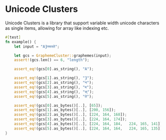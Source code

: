 # Unicode Clusters

Unicode Clusters is a library that support variable width unicode characters as single items, allowing for array like indexing etc.


```rust
#[test]
fn example() {
	let input = "AȜनमस्ते";

	let gcs = GraphemeCluster::graphemes(input);
	assert!(gcs.len() == 6, "length");

	assert_eq!(gcs[0].as_string(), "A");

	assert_eq!(gcs[1].as_string(), "Ȝ");
	assert_eq!(gcs[2].as_string(), "न");
	assert_eq!(gcs[3].as_string(), "म");
	assert_eq!(gcs[4].as_string(), "स्");
	assert_eq!(gcs[5].as_string(), "ते");

	assert_eq!(gcs[0].as_bytes()[..], [65]);
	assert_eq!(gcs[1].as_bytes()[..], [200, 156]);
	assert_eq!(gcs[2].as_bytes()[..], [224, 164, 168]);
	assert_eq!(gcs[3].as_bytes()[..], [224, 164, 174]);
	assert_eq!(gcs[4].as_bytes()[..], [224, 164, 184,	224, 165, 141]);
	assert_eq!(gcs[5].as_bytes()[..], [224, 164, 164,	224, 165, 135]);
}
```